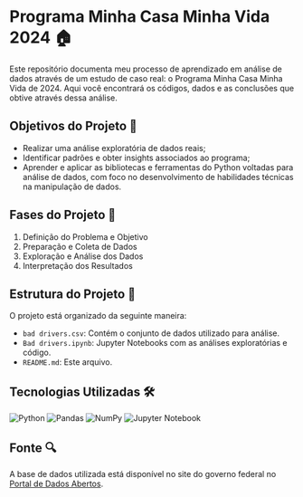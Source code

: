 # Programa Minha Casa Minha Vida 2024 🏠
Este repositório documenta meu processo de aprendizado em análise de dados através de um estudo de caso real: o Programa Minha Casa Minha Vida de 2024. Aqui você encontrará os códigos, dados e as conclusões que obtive através dessa análise.


## Objetivos do Projeto 🎯

- Realizar uma análise exploratória de dados reais;
- Identificar padrões e obter insights associados ao programa;
- Aprender e aplicar as bibliotecas e ferramentas do Python voltadas para análise de dados, com foco no desenvolvimento de habilidades técnicas na manipulação de dados.

## Fases do Projeto 📝

1. Definição do Problema e Objetivo
2. Preparação e Coleta de Dados
3. Exploração e Análise dos Dados
4. Interpretação dos Resultados

## Estrutura do Projeto 📁

O projeto está organizado da seguinte maneira:

- `bad drivers.csv`: Contém o conjunto de dados utilizado para análise.
- `Bad drivers.ipynb`: Jupyter Notebooks com as análises exploratórias e código.
- `README.md`: Este arquivo.

## Tecnologias Utilizadas 🛠️

![Python](https://img.shields.io/badge/python-3670A0?style=for-the-badge&logo=python&logoColor=ffdd54)
![Pandas](https://img.shields.io/badge/pandas-%23150458.svg?style=for-the-badge&logo=pandas&logoColor=white)
![NumPy](https://img.shields.io/badge/numpy-%23013243.svg?style=for-the-badge&logo=numpy&logoColor=white)
![Jupyter Notebook](https://img.shields.io/badge/jupyter-%23FA0F00.svg?style=for-the-badge&logo=jupyter&logoColor=white)

## Fonte 🔍

A base de dados utilizada está disponível no site do governo federal no [Portal de Dados Abertos](https://dados.gov.br/dados/conjuntos-dados).

